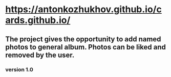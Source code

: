 # https://antonkozhukhov.github.io/cards.github.io/
## The project gives the opportunity to add named photos to general album. Photos can be liked and removed by the user.
### version 1.0
